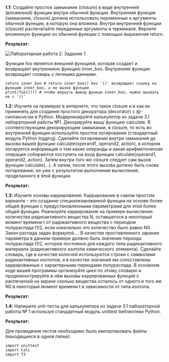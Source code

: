**1.1:** Создайте простое замыкание (closure) в виде внутренней (вложенной) функции внутри обычной функции. Внутренняя функция (замыкание, closure) должна использовать переменные и аргументы обычной функции, в которую она вложена. Внутри внутренней функции (closure) распечатайте переданные аргументы в терминале. Верните вложенную функцию из обычной функции с помощью выражения return.

**Результат:**

![Лабораторная работа 2. Задание 1](Programming-2/img/LR2_T1.png)

Функция foo является внешней функцией, которая создает и возвращает внутреннюю функцию inner_boo. Внутренняя функция возвращает словарь с личными данными.

```
return inner_boo # return inner_boo() без '()' возвращает ссылку на функцию inner_boo, а не вызов функции
print(foo()()) # чтобы вернуть вывод функци inner_boo, нужно вызвать ее с '()'
```

**1.2:** Изучите на примерах в интернете, что такое closure и и как их применять для создания простого декоратора (decorator) с @-синтаксисом в Python. Модернизируйте калькулятор из задачи 3.1 лабораторной работы №1. Декорируйте вашу функцию calculate. В соответствующем декорирующем замыкании, в сlosure, то есть во внутренней функции используйте простое логирование (стандартный модуль Python logging). Сделайте логирование внутри замыкания до вызова вашей функции calculate(operand1, operand2, action), в котором логируется информация о том какие операнды и какая арифметическая операция собираются поступить на вход функции calculate(operand1, operand2, action). Затем внутри того же closure следует сам вызов функции calculate(...). А затем, после этого вызова должно быть снова логирование, но уже с результатом выполнения вычисления, проделанного в этой функции.

**Результат:**



**1.3:** Изучите основы каррирования. Каррирование в самом простом варианте - это создание специализированной функции на основе более
общей функции с предустановленными параметрами для этой более общей функции. Реализуйте каррирование на примере вычисления количества радиоактивного вещества N, оставшегося в некоторый момент времени t от радокактивного вещества с периодом полураспада t1/2, если изначально это количество было равно N0. Закон распада
задан формулой ... В качестве проставленного заранее параметра в данном примере должно быть значение периода полураспада t1/2, которое постоянно для
каждого типа радиоактивного материала (радиоактивного изотопа химического элемента). Сделайте словарь, где в качестве колючей используются строки с символами радиоактивных изотопов, а в качестве значений им сопоставлены каррированные с характерными периодами полураспада. В основном коде вашей программы организуйте цикл по этому словарю и продемонстрируйте в нём вызовы каррированных функций с распечаткой на экране сколько вещества осталось от одного и того же N0 в некоторый момент времени t в зависимости от типа изотопа.

**Результат:**

**1.4:** Напишите unit-тесты для калькулятора из задачи 3.1 лабораторной работы № 1 используя стандартный модуль unittest библиотеки Python.

**Результат:**

Для проведения тестов необходимо было импортировать файлы (находящиеся в одной папке):
```
import unittest
import Calc
import T3
```
